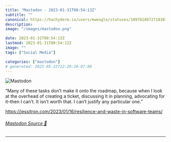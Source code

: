 ```yaml
---
title: "Mastodon - 2023-01-31T00:54:13Z"
subtitle: ""
canonical: https://hachyderm.io/users/mweagle/statuses/109781087271830365
description:
image: "/images/mastodon.png"

date: 2023-01-31T00:54:13Z
lastmod: 2023-01-31T00:54:13Z
image: ""
tags: ["Social Media"]

categories: ["mastodon"]
# generated: 2025-05-22T22:29:20-07:00
---
```

![Mastodon](/images/mastodon.png)

<p>“Many of these tasks don’t make it onto the roadmap, because when I look at the overhead of creating a ticket, discussing it in planning, advocating for it–then I can’t. It isn’t worth that. I can’t justify any particular one.”</p><p><a href="https://jessitron.com/2023/01/16/resilience-and-waste-in-software-teams/" target="_blank" rel="nofollow noopener noreferrer" translate="no"><span class="invisible">https://</span><span class="ellipsis">jessitron.com/2023/01/16/resil</span><span class="invisible">ience-and-waste-in-software-teams/</span></a></p>


###### [Mastodon Source 🐘](https://hachyderm.io/@mweagle/109781087271830365)

___
